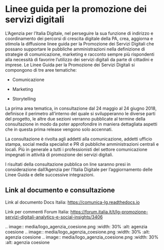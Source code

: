 # Linee guida per la promozione dei servizi digitali

L’Agenzia per l’Italia Digitale, nel perseguire la sua funzione di indirizzo e coordinamento dei percorsi di crescita digitale della PA, crea, aggiorna e stimola la diffusione linee guida per la Promozione dei Servizi Digitali che possano supportare le pubbliche amministrazioni nella definizione di strategie di comunicazione, marketing e racconto sempre più rispondenti alla necessità di favorire l’utilizzo dei servizi digitali da parte di cittadini e imprese.
Le Linee Guida per la Promozione dei Servizi Digitali si compongono di tre aree tematiche:
- Comunicazione

- Marketing

- Storytelling

La prima area tematica, in consultazione dal 24 maggio al 24 giugno 2018, definisce il perimetro all’interno del quale si svilupperanno le diverse parti del progetto, le altre due sezioni verranno pubblicate al termine della consultazione in modo da poter approfondire in maniera dettagliata aspetti che in questa prima release vengono solo accennati.

La consultazione è rivolta agli addetti alla comunicazione, addetti ufficio stampa, social media specialist e PR di pubbliche amministrazioni centrali e locali. Più in generale a tutti i professionisti del settore comunicazione impegnati in attività di promozione dei servizi digitali.

I risultati della consultazione pubblica on line saranno presi in considerazione dall’Agenzia per l’Italia Digitale per l’aggiornamento delle Linee Guida e delle successive integrazioni.


## Link al documento e consultazione

Link al documento Docs Italia: https://comunica-lg.readthedocs.io

Link per commenti Forum Italia: https://forum.italia.it/t/lg-promozione-servizi-digitali-analytics-e-social-insights/3406

   .. image:: media/logo_agenzia_coesione.png
      :width: 30%
      :alt: agenzia coesione
   .. image:: media/logo_agenzia_coesione.png
      :width: 30%
      :alt: agenzia coesione
   .. image:: media/logo_agenzia_coesione.png
      :width: 30%
      :alt: agenzia coesione

